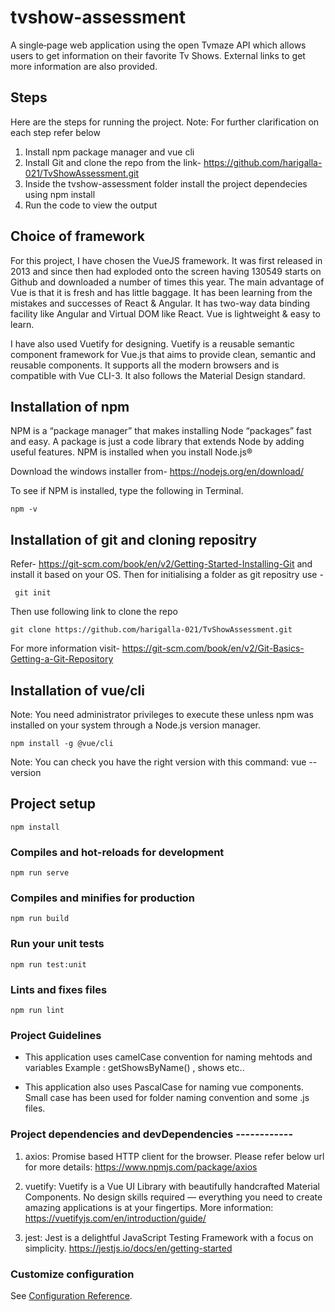 # tvshow-assessment
A single‐page web application using the open Tvmaze API which allows users to get information on 
their favorite Tv Shows. External links to get more information are also provided.


## Steps 
Here are the steps for running the project.
Note: For further clarification on each step refer below

1) Install npm package manager and vue cli
2) Install Git and clone the repo from the link- https://github.com/harigalla-021/TvShowAssessment.git
3) Inside the tvshow-assessment folder install the project dependecies using npm install
4) Run the code to view the output

## Choice of framework
For this project, I have chosen the VueJS framework. It was first released in 2013 and since then had exploded
onto the screen having 130549 starts on Github and downloaded a number of times this year. The main advantage 
of Vue is that it is fresh and has little baggage. It has been learning from the mistakes and successes of React & Angular. It has two-way data binding facility like Angular and Virtual DOM like React.  Vue is lightweight & easy to learn.

I have also used Vuetify for designing. Vuetify is a reusable semantic component framework for Vue.js that aims to provide clean, semantic and reusable components. It supports all the modern browsers and is compatible with Vue CLI-3. It also follows the Material Design standard.

## Installation of npm 
NPM is a “package manager” that makes installing Node “packages” fast and easy. A package is just a code library that extends Node by adding useful features. NPM is installed when you install Node.js®

Download the windows installer from- https://nodejs.org/en/download/

To see if NPM is installed, type the following  in Terminal.

```
npm -v

```

## Installation of git and cloning repositry
Refer- https://git-scm.com/book/en/v2/Getting-Started-Installing-Git and install it based on your OS. Then for 
initialising  a folder as git repositry use -

```
 git init

```

Then use following link to clone the repo

```
git clone https://github.com/harigalla-021/TvShowAssessment.git

```

For more information visit- https://git-scm.com/book/en/v2/Git-Basics-Getting-a-Git-Repository 

## Installation of vue/cli
Note: You need administrator privileges to execute these unless npm was installed on your system through a Node.js version manager.

```
npm install -g @vue/cli

```
Note: You can check you have the right version with this command:
vue --version


## Project setup
```
npm install
```

### Compiles and hot-reloads for development
```
npm run serve
```

### Compiles and minifies for production
```
npm run build
```

### Run your unit tests
```
npm run test:unit
```

### Lints and fixes files
```
npm run lint
```

### Project Guidelines
* This application uses camelCase convention for naming mehtods and variables
Example : getShowsByName() , shows etc..

* This application also uses PascalCase for naming vue components. Small case has been used for folder naming 
convention and some .js files.


### Project dependencies and devDependencies ------------
1. axios:
   Promise based HTTP client for the browser.
   Please refer below url for more details:
   https://www.npmjs.com/package/axios   

2. vuetify:
   Vuetify is a Vue UI Library with beautifully handcrafted Material Components. No design skills required — everything you need to create amazing applications is at your fingertips. More information:
   https://vuetifyjs.com/en/introduction/guide/

3. jest:
   Jest is a delightful JavaScript Testing Framework with a focus on simplicity.
   https://jestjs.io/docs/en/getting-started  


### Customize configuration
See [Configuration Reference](https://cli.vuejs.org/config/).
